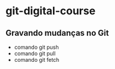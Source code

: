 # git-digital-course

## Gravando mudanças no Git
* comando git push
* comando git pull
* comando git fetch

